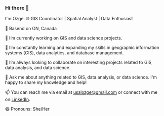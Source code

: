 ### Hi there 👋

I'm Ozge.
🌐 GIS Coordinator | Spatial Analyst | Data Enthusiast

📍 Basend on ON, Canada

🔭 I’m currently working on GIS and data science projects.

🌱 I’m constantly learning and expanding my skills in geographic information systems (GIS), data analytics, and database management.

👯 I’m always looking to collaborate on interesting projects related to GIS, data analysis, and data science.

💬 Ask me about anything related to GIS, data analysis, or data science. I'm happy to share my knowledge and help!

📫 You can reach me via email at usalozge@gmail.com or connect with me on [LinkedIn](https://www.linkedin.com/in/ozgegorucu).

😄 Pronouns: She/Her
